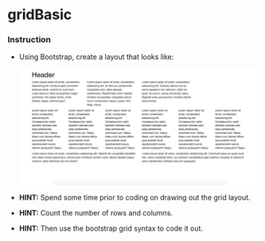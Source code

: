 # gridBasic

### Instruction

* Using Bootstrap, create a layout that looks like:

  ![text-layout activity design](text-layout.png)

* **HINT:** Spend some time prior to coding on drawing out the grid layout.

* **HINT:** Count the number of rows and columns.

* **HINT:** Then use the bootstrap grid syntax to code it out.
